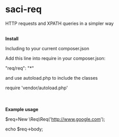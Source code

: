 # saci-req
HTTP requests and XPATH queries in a simpler way
<br />
<br />

<b>Install</b>

Including to your current composer.json

Add this line into require in your composer.json:

"req/req": "*"

and use autoload.php to include the classes

require 'vendor/autoload.php'
<br />
<br />
<br />
<br />
<b>Example usage</b>
<br />

$req=New \Req\Req('http://www.google.com');

echo $req->body;
